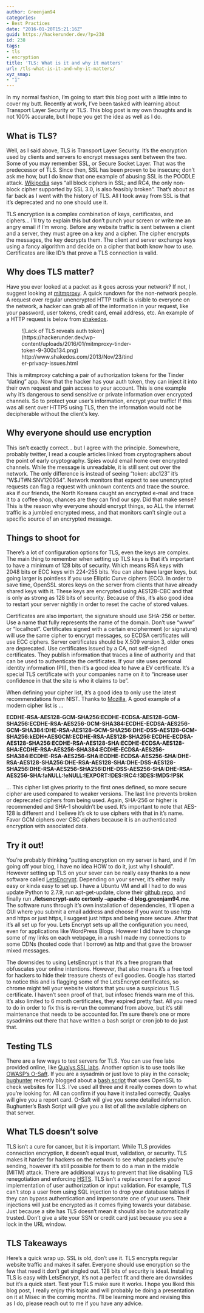 ```yaml
---
author: Greenjam94
categories:
- Best Practices
date: "2016-01-20T15:21:16Z"
guid: https://hackerunder.dev/?p=238
id: 238
tags:
- tls
- encryption
title: 'TLS: What is it and why it matters'
url: /tls-what-is-it-and-why-it-matters/
xyz_smap:
- "1"
---
```


In my normal fashion, I’m going to start this blog post with a little intro to cover my butt. Recently at work, I’ve been tasked with learning about Transport Layer Security or TLS. This blog post is my own thoughts and is not 100% accurate, but I hope you get the idea as well as I do.

## What is TLS?

Well, as I said above, TLS is Transport Layer Security. It’s the encryption used by clients and servers to encrypt messages sent between the two. Some of you may remember SSL, or Secure Socket Layer. That was the predecessor of TLS. Since then, SSL has been proven to be insecure; don’t ask me how, but I do know that one example of abusing SSL is the POODLE attack. [Wikipedia](https://en.wikipedia.org/wiki/Transport_Layer_Security#SSL_1.0.2C_2.0_and_3.0) says “all block ciphers in SSL; and RC4, the only non-block cipher supported by SSL 3.0, is also feasibly broken”. That’s about as far back as I went with the history of TLS. All I took away from SSL is that it’s deprecated and no one should use it.

TLS encryption is a complex combination of keys, certificates, and ciphers… I’ll try to explain this but don’t punch your screen or write me an angry email if I’m wrong. Before any website traffic is sent between a client and a server, they must agree on a key and a cipher. The cipher encrypts the messages, the key decrypts them. The client and server exchange keys using a fancy algorithm and decide on a cipher that both know how to use. Certificates are like ID’s that prove a TLS connection is valid.

## Why does TLS matter?

Have you ever looked at a packet as it goes across your network? If not, I suggest looking at [mitmproxy](https://mitmproxy.org/). A quick rundown for the non-network people. A request over regular unencrypted HTTP traffic is visible to everyone on the network, a hacker can grab all of the information in your request, like your password, user tokens, credit card, email address, etc. An example of a HTTP request is below from [shakedos](http://www.shakedos.com/2013/Nov/23/tinder-privacy-issues.html).

<figure aria-describedby="caption-attachment-239" class="wp-caption alignright" id="attachment_239" style="width: 300px">![Lack of TLS reveals auth token](https://hackerunder.dev/wp-content/uploads/2016/01/mitmproxy-tinder-token-9-300x134.png)<figcaption class="wp-caption-text" id="caption-attachment-239">http://www.shakedos.com/2013/Nov/23/tinder-privacy-issues.html</figcaption></figure>

This is mitmproxy catching a pair of authorization tokens for the Tinder “dating” app. Now that the hacker has your auth token, they can inject it into their own request and gain access to your account. This is one example why it’s dangerous to send sensitive or private information over encrypted channels. So to protect your user’s information, encrypt your traffic! If this was all sent over HTTPS using TLS, then the information would not be decipherable without the client’s key.

## Why everyone should use encryption

This isn’t exactly correct… but I agree with the principle. Somewhere, probably twitter, I read a couple articles linked from cryptographers about the point of early cryptography. Spies would email home over encrypted channels. While the message is unreadable, it is still sent out over the network. The only difference is instead of seeing “token: abc123” it’s “W$JT#N:SNV120934”. Network monitors that expect to see unencrypted requests can flag a request with unknown contents and trace the source. aka if our friends, the North Koreans caught an encrypted e-mail and trace it to a coffee shop, chances are they can find our spy. Did that make sense? This is the reason why everyone should encrypt things, so ALL the internet traffic is a jumbled encrypted mess, and that monitors can’t single out a specific source of an encrypted message.

## Things to shoot for

There’s a lot of configuration options for TLS, even the keys are complex. The main thing to remember when setting up TLS keys is that it’s important to have a minimum of 128 bits of security. Which means RSA keys with 2048 bits or ECC keys with 224-255 bits. You can also have larger keys, but going larger is pointless if you use Elliptic Curve ciphers (ECC). In order to save time, OpenSSL stores keys on the server from clients that have already shared keys with it. These keys are encrypted using AES128-CBC and that is only as strong as 128 bits of security. Because of this, it’s also good idea to restart your server nightly in order to reset the cache of stored values.

Certificates are also important, the signature should use SHA-256 or better. Use a name that fully represents the name of the domain. Don’t use “www” or “localhost”. Certificates signed with a certain encipherment (or signature) will use the same cipher to encrypt messages, so ECDSA certificates will use ECC ciphers. Server certificates should be X.509 version 3, older ones are deprecated. Use certificates issued by a CA, not self-signed certificates. They publish information that traces a line of authority and that can be used to authenticate the certificates. If your site uses personal identity information (PII), then it’s a good idea to have a EV certificate. It’s a special TLS certificate with your companies name on it to “increase user confidence in that the site is who it claims to be”.

When defining your cipher list, it’s a good idea to only use the latest recommendations from NIST. Thanks to [Mozilla](https://wiki.mozilla.org/Security/Server_Side_TLS), A good example of a modern cipher list is …

**ECDHE-RSA-AES128-GCM-SHA256:ECDHE-ECDSA-AES128-GCM-SHA256:ECDHE-RSA-AES256-GCM-SHA384:ECDHE-ECDSA-AES256-GCM-SHA384:DHE-RSA-AES128-GCM-SHA256:DHE-DSS-AES128-GCM-SHA256:kEDH+AESGCM:ECDHE-RSA-AES128-SHA256:ECDHE-ECDSA-AES128-SHA256:ECDHE-RSA-AES128-SHA:ECDHE-ECDSA-AES128-SHA:ECDHE-RSA-AES256-SHA384:ECDHE-ECDSA-AES256-SHA384:ECDHE-RSA-AES256-SHA:ECDHE-ECDSA-AES256-SHA:DHE-RSA-AES128-SHA256:DHE-RSA-AES128-SHA:DHE-DSS-AES128-SHA256:DHE-RSA-AES256-SHA256:DHE-DSS-AES256-SHA:DHE-RSA-AES256-SHA:!aNULL:!eNULL:!EXPORT:!DES:!RC4:!3DES:!MD5:!PSK**

… This cipher list gives priority to the first ones defined, so more secure cipher are used compared to weaker versions. The last line prevents broken or deprecated ciphers from being used. Again, SHA-256 or higher is recommended and SHA-1 shouldn’t be used. It’s important to note that AES-128 is different and I believe it’s ok to use ciphers with that in it’s name. Favor GCM ciphers over CBC ciphers because it is an authenticated encryption with associated data.

## Try it out!

You’re probably thinking “putting encryption on my server is hard, and if I’m going off your blog, I have no idea HOW to do it, just why I should”. However setting up TLS on your sever can be really easy thanks to a new software called [LetsEncrypt](https://letsencrypt.org/). Depending on your server, it’s either really easy or kinda easy to set up. I have a Ubuntu VM and all I had to do was update Python to 2.7.9, run apt-get-update, clone their [github repo](https://github.com/letsencrypt/letsencrypt), and finally run **./letsencrypt-auto certonly –apache -d blog.greenjam94.me**. The software runs through it’s own installation of dependencies, it’ll open a GUI where you submit a email address and choose if you want to use http and https or just https, I suggest just https and being more secure. After that it’s all set up for you. Lets Encrypt sets up all the configuration you need, even for applications like WordPress Blogs. However I did have to change some of my links on each webpage, in a rush I made my connections to some CDNs (hosted code that I borrow) as http and that gave the browser mixed messages.

The downsides to using LetsEncrypt is that it’s a free program that obfuscates your online intentions. However, that also means it’s a free tool for hackers to hide their treasure chests of evil goodies. Google has started to notice this and is flagging some of the LetsEncrypt certificates, so chrome might tell your website visitors that you use a suspicious TLS certificate. I haven’t seen proof of that, but infosec friends warn me of this. It’s also limited to 6 month certificates, they expired pretty fast. All you need to do in order to fix this is re-run the command from above, but it’s still maintenance that needs to be accounted for. I’m sure there’s one or more sysadmins out there that have written a bash script or cron job to do just that.

## Testing TLS

There are a few ways to test servers for TLS. You can use free labs provided online, like [Qualys SSL labs](https://www.ssllabs.com/ssltest/analyze.html?d=greenjam94.me&latest). Another option is to use tools like [OWASP’s O-Saft](https://www.owasp.org/index.php/O-Saft). If you are a sysadmin or just love to play in the console; [bughunter](https://twitter.com/x1622sec) recently blogged about a [bash script](http://blog.x1622.com/2016/01/openssl-bash-script-to-check-server_9.html) that uses OpenSSL to check websites for TLS. I’ve used all three and it really comes down to what you’re looking for. All can confirm if you have it installed correctly, Qualys will give you a report card. O-Saft will give you some detailed information. Bughunter’s Bash Script will give you a list of all the available ciphers on that server.

## What TLS doesn’t solve

TLS isn’t a cure for cancer, but it is important. While TLS provides connection encryption, it doesn’t equal trust, validation, or security. TLS makes it harder for hackers on the network to see what packets you’re sending, however it’s still possible for them to do a man in the middle (MITM) attack. There are additional ways to prevent that like disabling TLS renegotiation and enforcing [HSTS](https://en.wikipedia.org/wiki/HTTP_Strict_Transport_Security). TLS isn’t a replacement for a good implementation of user authorization or input validation. For example, TLS can’t stop a user from using SQL injection to drop your database tables if they can bypass authentication and impersonate one of your users. Their injections will just be encrypted as it comes flying towards your database. Just because a site has TLS doesn’t mean it should also be automatically trusted. Don’t give a site your SSN or credit card just because you see a lock in the URL window.

## TLS Takeaways

Here’s a quick wrap up. SSL is old, don’t use it. TLS encrypts regular website traffic and makes it safer. Everyone should use encryption so the few that need it don’t get singled out. 128 bits of security is ideal. Installing TLS is easy with LetsEncrypt, it’s not a perfect fit and there are downsides but it’s a quick start. Test your TLS make sure it works. I hope you liked this blog post, I really enjoy this topic and will probably be doing a presentation on it at Misec in the coming months. I’ll be learning more and revising this as I do, please reach out to me if you have any advice.